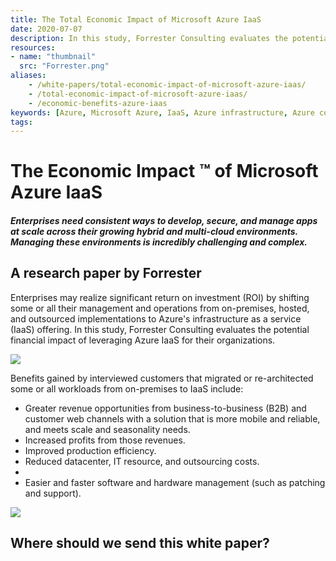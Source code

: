 ```yaml
---
title: The Total Economic Impact of Microsoft Azure IaaS
date: 2020-07-07
description: In this study, Forrester Consulting evaluates the potential financial impact of leveraging Azure IaaS for delivering cloud native solutions.
resources:
- name: "thumbnail"
  src: "Forrester.png"
aliases:
    - /white-papers/total-economic-impact-of-microsoft-azure-iaas/
    - /total-economic-impact-of-microsoft-azure-iaas/
    - /economic-benefits-azure-iaas
keywords: [Azure, Microsoft Azure, IaaS, Azure infrastructure, Azure cost]
tags:
---
```



<div class="landing-page">
    <!-- hero -->
    <div class="hero jumbotron reading-landing jumbotron-fluid">
        <div class="container-fluid">
            <div class="row">
                <div class="col-xl-8 offset-xl-2 col-lg-10 offset-lg-1 col-md-12">
                    <h1 class="display-4">The Economic Impact &#8482; of Microsoft Azure IaaS</h1>
                </div>
            </div>
        </div>
    </div>
    <!-- brand promises -->
    <div class="brand-promises-card">
        <div class="row">
            <div class="col-xl-8 offset-xl-2 col-lg-8 offset-lg-2 col-md-10 offset-md-1 col-sm-12 col-xs-12">
                <h5>
                    Enterprises need consistent ways to develop, secure, and manage apps at scale across their growing hybrid and multi-cloud environments. Managing these environments is incredibly challenging and complex.
                </h5>
            </div>
        </div>
    </div>
    <div class="main-content">
        <div class="row">
            <div class="col-xl-4 offset-xl-2 without-bottom-line">
                <div class="workshop-prerequisites">
                    <h2>A research paper by Forrester</h2>
                    <p>Enterprises may realize significant return on investment (ROI) by shifting some or all their management and operations from on-premises, hosted, and outsourced implementations to Azure's infrastructure as a service (IaaS) offering. In this study, Forrester Consulting evaluates the potential financial impact of leveraging Azure IaaS for their organizations. </p>
                </div>
            </div>
                <div class="col-xl-4 offset-xl-0 white-paper-image">
                <img src="/images/white-papers/economic-impact.png">
            </div>
            <div class="col-xl-5 offset-xl-2">
                <p>Benefits gained by interviewed customers that migrated or re-architected some or all workloads from on-premises to IaaS include:</p>
            </div>
            <div class="col-xl-4 offset-xl-2 col-lg-4 offset-lg-1 col-md-6 col-sm-12 col-xs-12">
                <ul class="dashes">
                        <li>Greater revenue opportunities from business-to-business (B2B) and customer web channels with a solution that is more mobile and reliable, and meets scale and seasonality needs.</li>
                        <li>Increased profits from those revenues.</li>
                        <li>Improved production efficiency.</li>
                    <li>Reduced datacenter, IT resource, and outsourcing costs.<li>
                    <li>Easier and faster software and hardware management (such as patching and support).</li>
                </ul>
            </div>
        </div>
    </div>
    <!-- contact us -->
    <div class="contact-us-card">
        <div class="row">
            <div class="col-xl-8 offset-xl-2 col-lg-10 offset-lg-1 col-md-12 col-sm-12 col-xs-12">
                <img src="/images/single-line-arrows.png">
            </div>
            <div
                class="col-xl-3 offset-xl-3 col-lg-3 offset-lg-1 col-md-10 offset-md-1 col-sm-10 offset-sm-1 col-xs-12">
                <h2>Where should we send this white paper?</h2>
            </div>
            <div
                class="col-xl-5 offset-xl-0 col-lg-6 offset-lg-1 col-md-8 offset-md-2 col-sm-10 offset-sm-1 col-xs-12 general-contact-form">
                <!--[if lte IE 8]>
<script charset="utf-8" type="text/javascript" src="//js.hsforms.net/forms/v2-legacy.js"></script>
<![endif]-->
<script charset="utf-8" type="text/javascript" src="//js.hsforms.net/forms/v2.js"></script>
<script>
  hbspt.forms.create({
	portalId: "732832",
	formId: "6a7b7ad9-aca6-4774-82c5-723ef59216ba"
});
</script>
            </div>
        </div>
    </div>
</div>